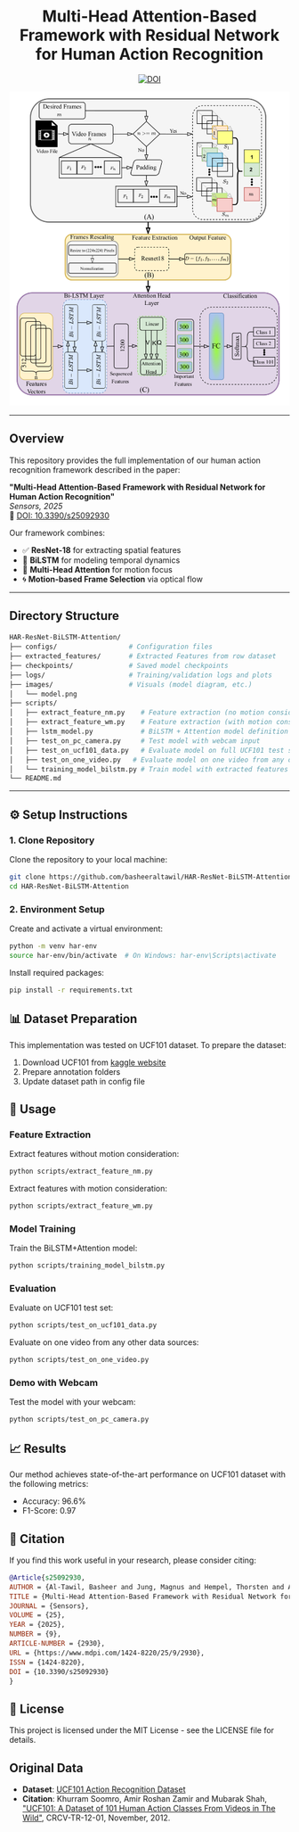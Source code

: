 # <div align="center"> <strong>Multi-Head Attention-Based Framework with Residual Network for Human Action Recognition</strong> </div>
<p align="center">
  <a href="https://www.mdpi.com/1424-8220/25/9/2930">
    <img src="https://img.shields.io/badge/DOI-10.3390%2Fs25092930-blue" alt="DOI">
  </a>
</p>

![Model Architecture](./images/model.png)

---

##  Overview

This repository provides the full implementation of our human action recognition framework described in the paper:

**"Multi-Head Attention-Based Framework with Residual Network for Human Action Recognition"**  
 *Sensors, 2025*  
🔗 [DOI: 10.3390/s25092930](https://www.mdpi.com/1424-8220/25/9/2930)

Our framework combines:
- ✅ **ResNet-18** for extracting spatial features
- 🔁 **BiLSTM** for modeling temporal dynamics
- 🎯 **Multi-Head Attention** for motion focus
- 🌀 **Motion-based Frame Selection** via optical flow

---

## Directory Structure

```bash
HAR-ResNet-BiLSTM-Attention/
├── configs/                  # Configuration files
├── extracted_features/       # Extracted Features from row dataset
├── checkpoints/              # Saved model checkpoints
├── logs/                     # Training/validation logs and plots
├── images/                   # Visuals (model diagram, etc.)
│   └── model.png
├── scripts/
│   ├── extract_feature_nm.py    # Feature extraction (no motion consideration)
│   ├── extract_feature_wm.py    # Feature extraction (with motion consideration)
│   ├── lstm_model.py            # BiLSTM + Attention model definition
│   ├── test_on_pc_camera.py     # Test model with webcam input
│   ├── test_on_ucf101_data.py   # Evaluate model on full UCF101 test set
│   ├── test_on_one_video.py   # Evaluate model on one video from any other sources
│   └── training_model_bilstm.py # Train model with extracted features
└── README.md
```

---

## ⚙️ Setup Instructions

### 1. Clone Repository

Clone the repository to your local machine:

```bash
git clone https://github.com/basheeraltawil/HAR-ResNet-BiLSTM-Attention.git
cd HAR-ResNet-BiLSTM-Attention
```

### 2. Environment Setup

Create and activate a virtual environment:

```bash
python -m venv har-env
source har-env/bin/activate  # On Windows: har-env\Scripts\activate
```

Install required packages:

```bash
pip install -r requirements.txt
```

## 📊 Dataset Preparation

This implementation was tested on UCF101 dataset. To prepare the dataset:

1. Download UCF101 from [kaggle website](https://www.kaggle.com/datasets/matthewjansen/ucf101-action-recognition)
2. Prepare annotation folders
3. Update dataset path in config file

## 🚀 Usage

### Feature Extraction

Extract features without motion consideration:
```bash
python scripts/extract_feature_nm.py 
```

Extract features with motion consideration:
```bash
python scripts/extract_feature_wm.py 
```

### Model Training

Train the BiLSTM+Attention model:
```bash
python scripts/training_model_bilstm.py 
```

### Evaluation

Evaluate on UCF101 test set:
```bash
python scripts/test_on_ucf101_data.py 
```
Evaluate on one video from any other data sources:
```bash
python scripts/test_on_one_video.py
```

### Demo with Webcam

Test the model with your webcam:
```bash
python scripts/test_on_pc_camera.py 
```

## 📈 Results

Our method achieves state-of-the-art performance on UCF101 dataset with the following metrics:
- Accuracy: 96.6%
- F1-Score: 0.97

## 📝 Citation

If you find this work useful in your research, please consider citing:

```bibtex
@Article{s25092930,
AUTHOR = {Al-Tawil, Basheer and Jung, Magnus and Hempel, Thorsten and Al-Hamadi, Ayoub},
TITLE = {Multi-Head Attention-Based Framework with Residual Network for Human Action Recognition},
JOURNAL = {Sensors},
VOLUME = {25},
YEAR = {2025},
NUMBER = {9},
ARTICLE-NUMBER = {2930},
URL = {https://www.mdpi.com/1424-8220/25/9/2930},
ISSN = {1424-8220},
DOI = {10.3390/s25092930}
}
```

## 📄 License

This project is licensed under the MIT License - see the LICENSE file for details.

##  Original Data

- **Dataset**: [UCF101 Action Recognition Dataset](https://www.crcv.ucf.edu/research/data-sets/ucf101/)
- **Citation**: Khurram Soomro, Amir Roshan Zamir and Mubarak Shah, ["UCF101: A Dataset of 101 Human Action Classes From Videos in The Wild"](https://arxiv.org/abs/1212.0402), CRCV-TR-12-01, November, 2012.
